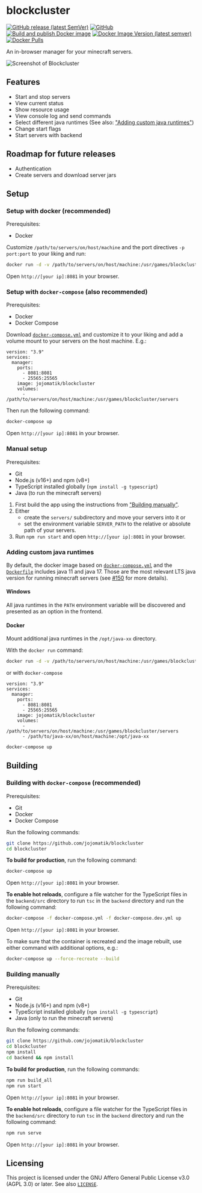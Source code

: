 # blockcluster 
[![GitHub release (latest SemVer)](https://img.shields.io/github/v/release/jojomatik/blockcluster?sort=semver)](https://github.com/jojomatik/blockcluster/releases) [![GitHub](https://img.shields.io/github/license/jojomatik/blockcluster)](LICENSE) [![Build and publish Docker image](https://github.com/jojomatik/blockcluster/actions/workflows/publish.yml/badge.svg)](https://github.com/jojomatik/blockcluster/actions/workflows/publish.yml) [![Docker Image Version (latest semver)](https://img.shields.io/docker/v/jojomatik/blockcluster?label=Docker%20Hub%20image&sort=semver)](https://hub.docker.com/r/jojomatik/blockcluster) [![Docker Pulls](https://img.shields.io/docker/pulls/jojomatik/blockcluster)](https://hub.docker.com/r/jojomatik/blockcluster)

An in-browser manager for your minecraft servers.

![Screenshot of Blockcluster](docs/screenshot.png)

## Features
- Start and stop servers
- View current status
- Show resource usage
- View console log and send commands
- Select different java runtimes (See also: ["Adding custom java runtimes"](#adding-custom-java-runtimes))
- Change start flags
- Start servers with backend

## Roadmap for future releases
- Authentication
- Create servers and download server jars

## Setup 
### Setup with docker (recommended)
Prerequisites:
- Docker

Customize `/path/to/servers/on/host/machine` and the port directives `-p port:port` to your liking and run:
```sh
docker run -d -v /path/to/servers/on/host/machine:/usr/games/blockcluster/servers -p 8081:8081 25565-25569:25565-25569 jojomatik/blockcluster:latest
```
Open `http://[your ip]:8081` in your browser.

### Setup with `docker-compose` (also recommended)
Prerequisites:
- Docker
- Docker Compose

Download [`docker-compose.yml`](docker-compose.yml) and customize it to your liking and add a volume mount to your servers on the host machine. E.g.:
```
version: "3.9"
services:
  manager:
    ports:
      - 8081:8081
      - 25565:25565
    image: jojomatik/blockcluster
    volumes:
      - /path/to/servers/on/host/machine:/usr/games/blockcluster/servers
```

Then run the following command:
```sh
docker-compose up
```
Open `http://[your ip]:8081` in your browser.

### Manual setup 
Prerequisites:
- Git
- Node.js (v16+) and npm (v8+)
- TypeScript installed globally (`npm install -g typescript`)
- Java (to run the minecraft servers)

1. First build the app using the instructions from ["Building manually"](#building-manually).
2. Either
   - create the `servers/` subdirectory and move your servers into it or
   - set the environment variable `SERVER_PATH` to the relative or absolute path of your servers.
3. Run `npm run start` and open `http://[your ip]:8081` in your browser.

### Adding custom java runtimes
By default, the docker image based on [`docker-compose.yml`](docker-compose.yml) and the [`Dockerfile`](Dockerfile) includes java 11 and java 17. Those are the most relevant LTS java version for running minecraft servers (see [#150](https://github.com/jojomatik/blockcluster/issues/150) for more details).

#### Windows
All java runtimes in the `PATH` environment variable will be discovered and presented as an option in the frontend.

#### Docker
Mount additional java runtimes in the `/opt/java-xx` directory.

With the `docker run` command:
```sh
docker run -d -v /path/to/servers/on/host/machine:/usr/games/blockcluster/servers -v /path/to/java-xx/on/host/machine:/opt/java-xx -p 8081:8081 25565-25569:25565-25569 jojomatik/blockcluster:latest
```
or with `docker-compose`
```
version: "3.9"
services:
  manager:
    ports:
      - 8081:8081
      - 25565:25565
    image: jojomatik/blockcluster
    volumes:
      - /path/to/servers/on/host/machine:/usr/games/blockcluster/servers
      - /path/to/java-xx/on/host/machine:/opt/java-xx
```
```sh
docker-compose up
```

## Building
### Building with `docker-compose` (recommended)
Prerequisites:
- Git
- Docker
- Docker Compose

Run the following commands:
```sh
git clone https://github.com/jojomatik/blockcluster
cd blockcluster
```

**To build for production**, run the following command:
```sh
docker-compose up
```
Open `http://[your ip]:8081` in your browser.

**To enable hot reloads**, configure a file watcher for the TypeScript files in the `backend/src` directory to run `tsc` in the `backend` directory and run the following command:
```sh
docker-compose -f docker-compose.yml -f docker-compose.dev.yml up
```
Open `http://[your ip]:8081` in your browser.

To make sure that the container is recreated and the image rebuilt, use either command with additional options, e.g.:
```sh
docker-compose up --force-recreate --build
```

### Building manually
Prerequisites:
- Git
- Node.js (v16+) and npm (v8+)
- TypeScript installed globally (`npm install -g typescript`)
- Java (only to run the minecraft servers)

Run the following commands:
```sh
git clone https://github.com/jojomatik/blockcluster
cd blockcluster
npm install
cd backend && npm install
```

**To build for production**, run the following commands:
```sh
npm run build_all
npm run start
```
Open `http://[your ip]:8081` in your browser.


**To enable hot reloads**, configure a file watcher for the TypeScript files in the `backend/src` directory to run `tsc` in the `backend` directory and run the following command:
```sh
npm run serve
```
Open `http://[your ip]:8081` in your browser.

## Licensing
This project is licensed under the GNU Affero General Public License v3.0 (AGPL 3.0) or later. See also [`LICENSE`](LICENSE).
